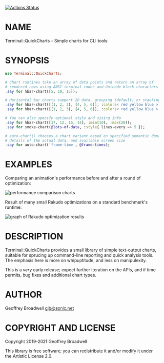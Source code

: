 [![Actions Status](https://github.com/japhb/Terminal-QuickCharts/actions/workflows/test.yml/badge.svg)](https://github.com/japhb/Terminal-QuickCharts/actions)

NAME
====

Terminal::QuickCharts - Simple charts for CLI tools

SYNOPSIS
========

```raku
use Terminal::QuickCharts;

# Chart routines take an array of data points and return an array of
# rendered rows using ANSI terminal codes and Unicode block characters
.say for hbar-chart([5, 10, 15]);

# Horizontal bar charts support 2D data, grouping (default) or stacking the bars
.say for hbar-chart([(1, 2, 3), (4, 5, 6)], :colors< red yellow blue >);
.say for hbar-chart([(1, 2, 3), (4, 5, 6)], :colors< red yellow blue >, :stacked);

# You can also specify optional style and sizing info
.say for hbar-chart([17, 12, 16, 14], :min(10), :max(20));
.say for smoke-chart(@lots-of-data, :style{ lines-every => 5 });

# auto-chart() chooses a chart variant based on specified semantic domain,
# details of the actual data, and available screen size
.say for auto-chart('frame-time', @frame-times);
```

EXAMPLES
========

Comparing an animation's performance before and after a round of optimization:

![performance comparison charts](https://user-images.githubusercontent.com/63550/60478723-533b2f00-9c38-11e9-9462-2ef67d1840bf.png)

Result of many small Rakudo optimizations on a standard benchmark's runtime:

![graph of Rakudo optimization results](https://user-images.githubusercontent.com/63550/60484089-0746b500-9c4d-11e9-87fe-4ac4c032ba5e.png)

DESCRIPTION
===========

Terminal::QuickCharts provides a small library of simple text-output charts, suitable for sprucing up command-line reporting and quick analysis tools. The emphasis here is more on whipuptitude, and less on manipulexity.

This is a *very* early release; expect further iteration on the APIs, and if time permits, bug fixes and additional chart types.

AUTHOR
======

Geoffrey Broadwell <gjb@sonic.net>

COPYRIGHT AND LICENSE
=====================

Copyright 2019-2021 Geoffrey Broadwell

This library is free software; you can redistribute it and/or modify it under the Artistic License 2.0.

